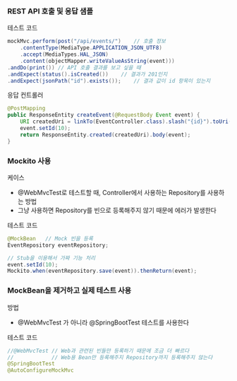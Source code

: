 ### REST API 호출 및 응답 샘플
테스트 코드
~~~java
mockMvc.perform(post("/api/events/")    // 호출 정보
    .contentType(MediaType.APPLICATION_JSON_UTF8)
    .accept(MediaTypes.HAL_JSON)    
    .content(objectMapper.writeValueAsString(event)))
.andDo(print()) // API 호출 결과를 보고 싶을 때
.andExpect(status().isCreated())    // 결과가 201인지
.andExpect(jsonPath("id").exists());    // 결과 값이 id 항목이 있는지
~~~

응답 컨트롤러
~~~java
@PostMapping
public ResponseEntity createEvent(@RequestBody Event event) {
    URI createdUri = linkTo(EventController.class).slash("{id}").toUri();
    event.setId(10);
    return ResponseEntity.created(createdUri).body(event);
}
~~~

### Mockito 사용
케이스
- @WebMvcTest로 테스트할 때, Controller에서 사용하는 Repository를 사용하는 방법
- 그냥 사용하면 Repository를 빈으로 등록해주지 않기 때문에 에러가 발생한다

테스트 코드
~~~java
@MockBean   // Mock 빈을 등록
EventRepository eventRepository;

// Stub을 이용해서 가짜 기능 처리
event.setId(10);
Mockito.when(eventRepository.save(event)).thenReturn(event);
~~~

### MockBean을 제거하고 실제 테스트 사용
방법
- @WebMvcTest 가 아니라 @SpringBootTest 테스트를 사용한다

테스트 코드
~~~java
//@WebMvcTest // Web과 관련된 빈들만 등록하기 때문에 조금 더 빠르다
//            // Web용 Bean만 등록해주지 Repository까지 등록해주지 않는다
@SpringBootTest
@AutoConfigureMockMvc
~~~